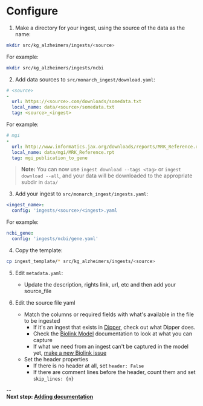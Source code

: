 # Configure

1. Make a directory for your ingest, using the source of the data as the name:
```bash
mkdir src/kg_alzheimers/ingests/<source> 
```
For example:
```bash
mkdir src/kg_alzheimers/ingests/ncbi
```

2. Add data sources to `src/monarch_ingest/download.yaml`:
```yaml
# <source>
-
  url: https://<source>.com/downloads/somedata.txt 
  local_name: data/<source>/somedata.txt
  tag: <source>_<ingest>                             
```
For example:
```yaml
# mgi
-
  url: http://www.informatics.jax.org/downloads/reports/MRK_Reference.rpt
  local_name: data/mgi/MRK_Reference.rpt
  tag: mgi_publication_to_gene   
```  
> **Note:** You can now use `ingest download --tags <tag>` or `ingest download --all`, and your data will be downloaded to the appropriate subdir in `data/`  

3. Add your ingest to `src/monarch_ingest/ingests.yaml`:
```yaml
<ingest_name>:
  config: 'ingests/<source>/<ingest>.yaml
```
For example:
```yaml
ncbi_gene:
  config: 'ingests/ncbi/gene.yaml'
```

4. Copy the template:
```bash
cp ingest_template/* src/kg_alzheimers/ingests/<source>
```

5. Edit `metadata.yaml`:  
    * Update the description, rights link, url, etc and then add your source_file

6. Edit the source file yaml

    * Match the columns or required fields with what's available in the file to be ingested
        * If it's an ingest that exists in [Dipper](https://dipper.readthedocs.io/en/latest/sources.html), check out what Dipper does.
        * Check the [Biolink Model](https://biolink.github.io/biolink-model/) documentation to look at what you can capture
        * If what we need from an ingest can't be captured in the model yet, [make a new Biolink issue](https://github.com/biolink/biolink-model/issues)
    * Set the header properties
        * If there is no header at all, set `header: False`
        * If there are comment lines before the header, count them and set `skip_lines: {n}`

--      
**Next step:  [Adding documentation](3.%20Document.md)**
